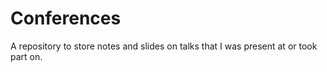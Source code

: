 # Conferences
A repository to store notes and slides on talks that I was present at or took part on.
